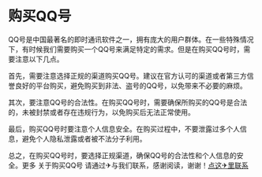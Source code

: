 # 购买QQ号

QQ号是中国最著名的即时通讯软件之一，拥有庞大的用户群体。在一些特殊情况下，有时候我们需要购买一个QQ号来满足特定的需求。但是在购买QQ号时，需要注意以下几点。

首先，需要注意选择正规的渠道购买QQ号。建议在官方认可的渠道或者第三方信誉良好的平台购买，避免购买到非法、盗号的QQ号，以免带来不必要的麻烦。

其次，要注意QQ号的合法性。在购买QQ号时，需要确保所购买的QQ号是合法的，未被封禁或者存在违规行为，以免购买后无法正常使用。

最后，购买QQ号时要注意个人信息安全。在购买过程中，不要泄露过多个人信息，避免个人隐私泄露或者被不法分子利用。

总之，在购买QQ号时，要选择正规渠道，确保QQ号的合法性和个人信息的安全。更多 关于购买QQ号 请通过✈与我们联系，感谢阅读，谢谢！[点这✈里联系](https://w.k02.cc)